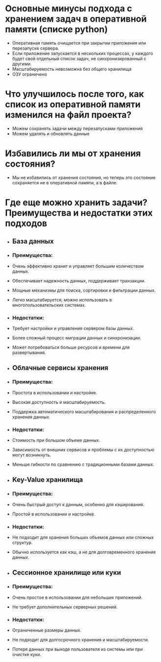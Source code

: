 # Основные минусы подхода с хранением задач в оперативной памяти (списке python)

- Оперативная память очищается при закрытии приложения или перезапуске сервера.
- Если приложение запускается в нескольких процессах, у каждого будет свой отдельный список задач, не синхронизированный с другими.
- Масштабируемость невозможна без общего хранилища
- ОЗУ ограничено

# Что улучшилось после того, как список из оперативной памяти изменился на файл проекта?

- Можем сохранять задачи между перезапусками приложения
- Можем удалять и обновлять данные

# Избавились ли мы от хранения состояния?

- Мы не избавились от хранения состояния, но теперь это состояние сохраняется не в оперативной памяти, а в файле.

# Где еще можно хранить задачи? Преимущества и недостатки этих подходов

- ## База данных

 - ### Преимущества:

  - Очень эффективно хранит и управляет большим количеством данных.
  - Обеспечивает надежность данных, поддерживает транзакции.
  - Мощные механизмы для поиска, сортировки и фильтрации данных.
  - Легко масштабируется, можно использовать в многопользовательских системах.

 - ### Недостатки:

  - Требует настройки и управления сервером базы данных.
  - Более сложный процесс миграции данных и синхронизации.
  - Может потребоваться больше ресурсов и времени для развертывания.

- ## Облачные сервисы хранения

 - ### Преимущества:
  - Простота в использовании и настройке.
  - Высокая доступность и масштабируемость.
  - Поддержка автоматического масштабирования и распределенного хранения данных.

 - ### Недостатки:
  - Стоимость при большом объеме данных.
  - Зависимость от внешних сервисов и проблемы с их доступностью могут возникнуть.
  - Меньше гибкости по сравнению с традиционными базами данных.

- ## Key-Value хранилища

 - ### Преимущества:

  - Очень быстрый доступ к данным, особенно для кэширования.
  - Простой в использовании и настройке.

 - ### Недостатки:

  - Не подходит для хранения больших объемов данных или сложных структур.
  - Обычно используется как кэш, а не для долговременного хранения данных.

- ## Сессионное хранилище или куки

 - ### Преимущества:

  - Очень простое в использовании для небольших приложений.
  - Не требует дополнительных серверных решений.

- ### Недостатки:

 - Ограниченные размеры данных.
 - Не подходит для долгосрочного хранения и масштабируемости.
 - Потеря данных при выходе пользователя из системы или при очистке куки.
